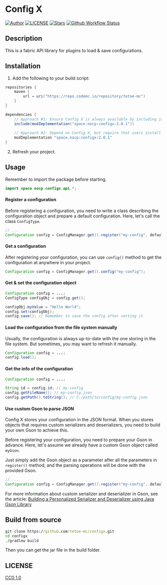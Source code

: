 # Config X

[![Author](https://img.shields.io/badge/Author-NriotHrreion-red.svg "Author")](https://github.com/NriotHrreion)
[![LICENSE](https://img.shields.io/badge/License-CC0_1.0-green.svg "LICENSE")](./LICENSE)
[![Stars](https://img.shields.io/github/stars/tetoe-mc/configx.svg?label=Stars&style=flat)](https://github.com/tetoe-mc/configx/stargazers)
[![Github Workflow Status](https://img.shields.io/github/actions/workflow/status/tetoe-mc/configx/build.yml)](https://github.com/tetoe-mc/configx/actions/workflows/build.yml)

## Description

This is a fabric API library for plugins to load & save configurations.

## Installation

1. Add the following to your build script:

```gradle
repositories {
    maven {
        url = uri("https://repo.codemc.io/repository/tetoe-mc")
    }
}

dependencies {
    // Approach #1: Ensure Config X is always available by including it within your own jar
    include(modImplementation("space.nocp:configx:2.0.1"))
    
    // Approach #2: Depend on Config X, but require that users install it themselves
    modImplementation "space.nocp:configx:2.0.1"
}
```

2. Refresh your project.

## Usage

Remember to import the package before starting.

```java
import space.nocp.configx.api.*;
```

#### Register a configuration

Before registering a configuration, you need to write a class describing the configuration object and prepare a default configuration. Here, let's call the class `ConfigType`.

```java
// ...
Configuration config = ConfigManager.get().register("my-config", defaultConfig, ConfigType.class);
```

#### Get a configuration

After registering your configuration, you can use `config()` method to get the configuration at anywhere in your project.

```java
Configuration config = ConfigManager.get().config("my-config");
```

#### Get & set the configuration object

```java
Configuration config = ...;
ConfigType configObj = config.get();

configObj.myValue = "Hello World";
config.set(configObj);
config.save(); // Remember to save the config after setting it
```

#### Load the configuration from the file system manually

Usually, the configuration is always up-to-date with the one storing in the file system. But sometimes, you may want to refresh it manually.

```java
Configuration config = ...;
config.load();
```

#### Get the info of the configuration

```java
Configuration config = ...;

String id = config.id; // my-config
config.getFileName(); // my-config.json
config.getPath().toString(); // C:/path/to/config/my-config.json
```

#### Use custom Gson to parse JSON

Config X stores your configuration in the JSON format. When you stores objects that requires custom serializers and deserializers, you need to build your own Gson to achieve this.

Before registering your configuration, you need to prepare your Gson in advance. Here, let's assume we already have a custom Gson object called `myGson`.

Just simply add the Gson object as a parameter after all the parameters in `register()` method, and the parsing operations will be done with the provided Gson.

```java
// ...
Configuration config = ConfigManager.get().register("my-config", defaultConfig, ConfigType.class, myGson);
```

For more information about custom serializer and deserializer in Gson, see the article: [Building a Personalized Serializer and Deserializer using Java Gson Library](https://medium.com/@alexandre.therrien3/personalized-serializer-and-deserializer-using-java-gson-library-c079de3974d4)

## Build from source

```cmd
git clone https://github.com/tetoe-mc/configx.git
cd configx
./gradlew build
```

Then you can get the jar file in the build folder.

## LICENSE

[CC0 1.0](./LICENSE)
